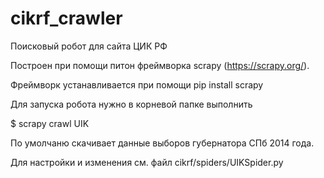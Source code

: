 # cikrf_crawler
Поисковый робот для сайта ЦИК РФ

Построен при помощи питон фреймворка scrapy (https://scrapy.org/).

Фреймворк устанавливается при помощи pip install scrapy

Для запуска робота нужно в корневой папке выполнить

  $ scrapy crawl UIK

По умолчаню скачивает данные выборов губернатора СПб 2014 года.

Для настройки и изменения см. файл cikrf/spiders/UIKSpider.py
